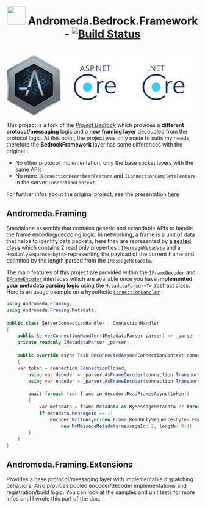 # <p align="center"> <img src="https://gamepedia.cursecdn.com/minecraft_fr_gamepedia/e/ee/Bedrock.png" width="48" height="48" style="margin-bottom:-15"> Andromeda.Bedrock.Framework - [![Build Status](https://travis-ci.com/thenameless314159/Andromeda.BedrockFramework.svg?branch=master)](https://travis-ci.com/thenameless314159/Andromeda.BedrockFramework) </p>

<div style="text-align:center"><p align="center"><img src="https://raw.githubusercontent.com/thenameless314159/Andromeda.ServiceRegistration/master/andromeda_icon2.png?token=AFMTCCLAUUAALOP5UR4TWWC6JQ6Y6" width="140" height="158"><img src="https://raw.githubusercontent.com/thenameless314159/Andromeda.ServiceRegistration/master/ASP.NET-Core-Logo_2colors_Square_RGB.png?token=AFMTCCNPNVM6MBG7AF6E75K6JQTHI" width="180" height="168"><img src="https://raw.githubusercontent.com/thenameless314159/Andromeda.ServiceRegistration/master/NET-Core-Logo_2colors_Square_RGB.png?token=AFMTCCNORD45RRHKSS456HK6JQTJU" width="180" height="168"></p></div>

This project is a fork of the [*Project Bedrock*](https://github.com/aspnet/AspNetCore/issues/4772) which provides a **different protocol/messaging** logic and a **new framing layer** decoupled from the protocol logic. At this point, the project was only made to suits my needs, therefore the **BedrockFramework** layer has some differences with the original :

- No other protocol implementation, only the base socket layers with the same APIs
- No more `IConnectionHeartbeatFeature` and `IConnectionCompleteFeature` in the server `ConnectionContext`

For further infos about the original project, see the presentation [here](https://speakerdeck.com/davidfowl/project-bedrock)

## Andromeda.Framing

Standalone assembly that contains generic and extandable APIs to handle the frame encoding/decoding logic. In networking, a frame is a unit of data that helps to identify data packets, here they are represented by
[**a sealed class**](https://github.com/thenameless314159/Andromeda.BedrockFramework/blob/master/src/Andromeda.Framing/Frame.cs)  which contains 2 read only properties : [`IMessageMetadata`](https://github.com/thenameless314159/Andromeda.BedrockFramework/blob/master/src/Andromeda.Framing/Metadata/IMessageMetadata.cs) and a `ReadOnlySequence<byte>` representing the payload of the current frame and delimited by the length parsed from the `IMessageMetadata`.

The main features of this project are provided within the [`IFrameDecoder`](https://github.com/thenameless314159/Andromeda.BedrockFramework/blob/master/src/Andromeda.Framing/IFrameDecoder.cs) and [`IFrameEncoder`](https://github.com/thenameless314159/Andromeda.BedrockFramework/blob/master/src/Andromeda.Framing/IFrameEncoder.cs) interfaces which are available once you have **implemented your metadata parsing logic**  using the [`MetadataParser<T>`](https://github.com/thenameless314159/Andromeda.BedrockFramework/blob/master/src/Andromeda.Framing/Metadata/MetadataParser.cs) abstract class. Here is an usage example on a hypothetic [`ConnectionHandler`](https://docs.microsoft.com/en-us/dotnet/api/microsoft.aspnetcore.connections.connectionhandler?view=aspnetcore-3.1) :


```csharp
using Andromeda.Framing;
using Andromeda.Framing.Metadata;

public class ServerConnectionHandler : ConnectionHandler
{
    public ServerConnectionHandler(IMetadataParser parser) => _parser = parser;
    private readonly IMetadataParser _parser;

    public override async Task OnConnectedAsync(ConnectionContext connection)
    {
	var token = connection.ConnectionClosed;
        using var decoder = _parser.AsFrameDecoder(connection.Transport.Input);
        using var encoder = _parser.AsFrameEncoder(connection.Transport.Output, token);

        await foreach (var frame in decoder.ReadFramesAsync(token))
        {
            var metadata = frame.Metadata as MyMessageMetadata ?? throw new ArgumentException();
            if(metadata.MessageId == 1)
                encoder.WriteAsync(new Frame(ReadOnlySequence<byte>.Empty, 
                    new MyMessageMetadata(messageId: 2, length: 0)))
        }
    }
}
```

## Andromeda.Framing.Extensions

Provides a base protocol/messaging layer with implementable dispatching behaviors. Also provides pooled encoder/decoder implementations and registration/build logic. You can look at the samples and unit tests for more infos until I wrote this part of the doc.
